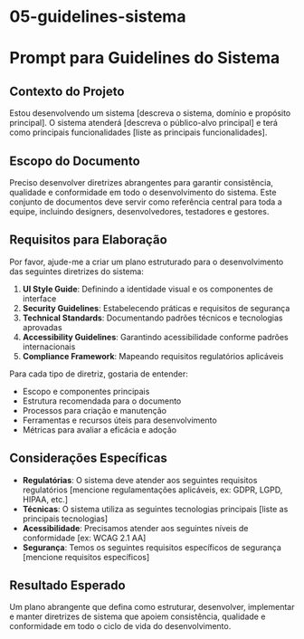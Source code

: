 # 05-guidelines-sistema

# Prompt para Guidelines do Sistema

## Contexto do Projeto

Estou desenvolvendo um sistema [descreva o sistema, domínio e propósito principal]. O sistema atenderá [descreva o público-alvo principal] e terá como principais funcionalidades [liste as principais funcionalidades].

## Escopo do Documento

Preciso desenvolver diretrizes abrangentes para garantir consistência, qualidade e conformidade em todo o desenvolvimento do sistema. Este conjunto de documentos deve servir como referência central para toda a equipe, incluindo designers, desenvolvedores, testadores e gestores.

## Requisitos para Elaboração

Por favor, ajude-me a criar um plano estruturado para o desenvolvimento das seguintes diretrizes do sistema:

1. **UI Style Guide**: Definindo a identidade visual e os componentes de interface
2. **Security Guidelines**: Estabelecendo práticas e requisitos de segurança
3. **Technical Standards**: Documentando padrões técnicos e tecnologias aprovadas
4. **Accessibility Guidelines**: Garantindo acessibilidade conforme padrões internacionais
5. **Compliance Framework**: Mapeando requisitos regulatórios aplicáveis

Para cada tipo de diretriz, gostaria de entender:

- Escopo e componentes principais
- Estrutura recomendada para o documento
- Processos para criação e manutenção
- Ferramentas e recursos úteis para desenvolvimento
- Métricas para avaliar a eficácia e adoção

## Considerações Específicas

- **Regulatórias**: O sistema deve atender aos seguintes requisitos regulatórios [mencione regulamentações aplicáveis, ex: GDPR, LGPD, HIPAA, etc.]
- **Técnicas**: O sistema utiliza as seguintes tecnologias principais [liste as principais tecnologias]
- **Acessibilidade**: Precisamos atender aos seguintes níveis de conformidade [ex: WCAG 2.1 AA]
- **Segurança**: Temos os seguintes requisitos específicos de segurança [mencione requisitos específicos]

## Resultado Esperado

Um plano abrangente que defina como estruturar, desenvolver, implementar e manter diretrizes de sistema que apoiem consistência, qualidade e conformidade em todo o ciclo de vida do desenvolvimento.
